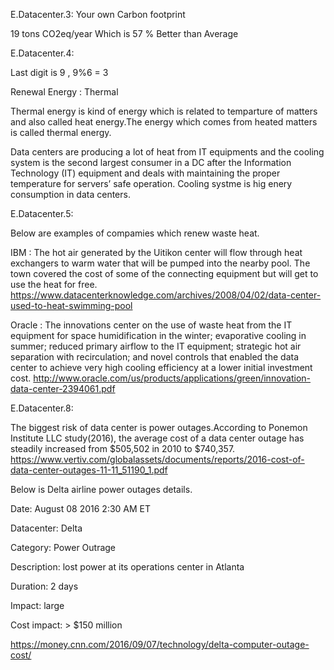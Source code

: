 
E.Datacenter.3: Your own Carbon footprint

19 tons CO2eq/year  Which is 57 % Better than Average

E.Datacenter.4:

Last digit is 9 , 9%6 = 3

Renewal Energy : Thermal 

Thermal energy is kind of energy which is related to temparture of matters and also called heat energy.The energy which comes from heated matters is called thermal energy.

Data centers are producing a lot of heat from IT equipments and the cooling system is the second largest consumer in a DC after the Information Technology (IT) equipment and deals with maintaining the proper temperature for servers’ safe operation. Cooling systme is hig enery consumption in data centers.




E.Datacenter.5:


Below are examples of compamies which renew waste heat.

IBM : The hot air generated by the Uitikon center will flow through heat exchangers to warm water that will be pumped into the nearby pool. The town covered the cost of some of the connecting equipment but will get to use the heat for free.
https://www.datacenterknowledge.com/archives/2008/04/02/data-center-used-to-heat-swimming-pool

Oracle : The innovations center on the use of waste heat from the IT equipment for space humidification in the winter; evaporative cooling in summer; reduced primary airflow to the IT equipment; strategic hot air separation with recirculation; and novel controls that enabled the data center to achieve very high cooling efficiency at a lower initial investment cost. 
http://www.oracle.com/us/products/applications/green/innovation-data-center-2394061.pdf

E.Datacenter.8:

The biggest risk of data center is power outages.According to Ponemon Institute LLC study(2016), the average cost of a data center outage has steadily increased from $505,502 in 2010 to $740,357.
https://www.vertiv.com/globalassets/documents/reports/2016-cost-of-data-center-outages-11-11_51190_1.pdf

Below is Delta airline power outages details.

Date: August 08 2016 2:30 AM ET

Datacenter: Delta

Category: Power Outrage

Description: lost power at its operations center in Atlanta 

Duration: 2 days

Impact: large

Cost impact: > $150 million

https://money.cnn.com/2016/09/07/technology/delta-computer-outage-cost/


